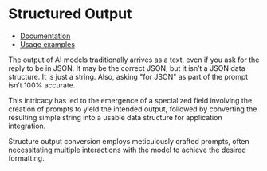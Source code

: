 # Structured Output

* [Documentation](https://docs.spring.io/spring-ai/reference/concepts.html#_output_parsing)
* [Usage examples](https://github.com/spring-projects/spring-ai/blob/main/models/spring-ai-openai/src/test/java/org/springframework/ai/openai/chat/OpenAiChatModelIT.java)

The output of AI models traditionally arrives as a text, even if you ask for the reply to be in JSON.
It may be the correct JSON, but it isn’t a JSON data structure.
It is just a string.
Also, asking "for JSON" as part of the prompt isn’t 100% accurate.

This intricacy has led to the emergence of a specialized field involving the creation of prompts to yield the intended output, followed by converting the resulting simple string into a usable data structure for application integration.

Structure output conversion employs meticulously crafted prompts, often necessitating multiple interactions with the model to achieve the desired formatting.
